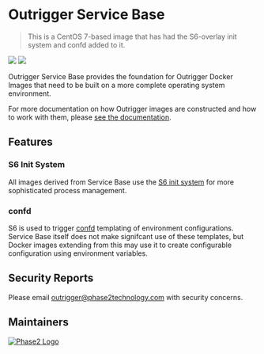 # Outrigger Service Base

> This is a CentOS 7-based image that has had the S6-overlay init system and confd added to it.

[![](https://images.microbadger.com/badges/version/outrigger/servicebase.svg)](https://microbadger.com/images/outrigger/servicebase "Get your own version badge on microbadger.com") [![](https://images.microbadger.com/badges/image/outrigger/servicebase.svg)](https://microbadger.com/images/outrigger/servicebase "Get your own image badge on microbadger.com")

Outrigger Service Base provides the foundation for Outrigger Docker Images that
need to be built on a more complete operating system environment.

For more documentation on how Outrigger images are constructed and how to work
with them, please [see the documentation](http://docs.outrigger.sh/en/latest/).

## Features

### S6 Init System

All images derived from Service Base use the [S6 init system](https://github.com/just-containers/s6-overlay)
for more sophisticated process management.

### confd

S6 is used to trigger [confd](https://github.com/kelseyhightower/confd) templating
of environment configurations. Service Base itself does not make signifcant use
of these templates, but Docker images extending from this may use it to create
configurable configuration using environment variables.

## Security Reports

Please email outrigger@phase2technology.com with security concerns.

## Maintainers

[![Phase2 Logo](https://www.phase2technology.com/wp-content/uploads/2015/06/logo-retina.png)](https://www.phase2technology.com)

